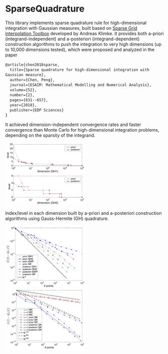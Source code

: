 # SparseQuadrature

This library implements sparse quadrature rule for high-dimensional integration with Gaussian measures, built based on [Sparse Grid Interpolation Toolbox](https://people.sc.fsu.edu/~jburkardt/m_src/spinterp/spinterp.html) developed by Andreas Klimke. It provides both a-priori (integrand-independent) and a-posteriori (integrand-dependent) construction algorithms to push the integration to very high dimensions (up to 10,000 dimensions tested), which were proposed and analyzed in the paper 

```
@article{chen2018sparse,
  title={Sparse quadrature for high-dimensional integration with Gaussian measure},
  author={Chen, Peng},
  journal={ESAIM: Mathematical Modelling and Numerical Analysis},
  volume={52},
  number={2},
  pages={631--657},
  year={2018},
  publisher={EDP Sciences}
}
```

It achieved dimension-independent convergence rates and faster convergence than Monte Carlo for high-dimensional integration problems, depending on the sparsity of the integrand.

<img src="images/sp-dimension.png" width="50%">
<p>
Index/level in each dimension built by a-priori and a-posteriori construction algorithms using Gauss-Hermite (GH) quadrature.
</p>
<img src="images/sp-gaussian.png" width="50%">
<img src="images/sp-mc.png" width="50%">
